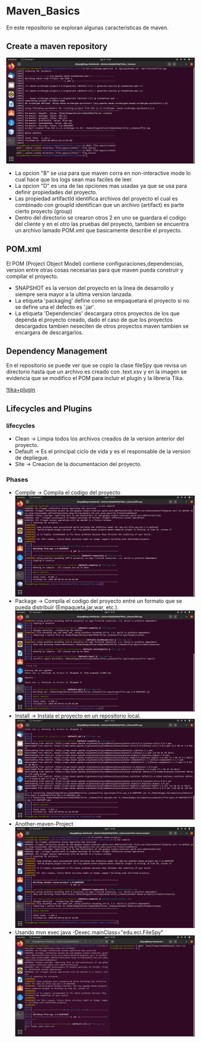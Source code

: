 # Maven_Basics
En este repositorio se exploran algunas caracteristicas de maven.

## Create a maven repository
  ![Creando proyecto](/Imagenes/Screenshot%20from%202020-08-08%2013-29-40.png)
  
  * La opcion "B" se usa para que maven corra en non-interactive mode lo cual hace que los logs sean mas faciles de leer.
  * La opcion "D" es una de las opciones mas usadas ya que se usa para definir propiedades del proyecto.
  * Las propiedad artifactId  identifica archivos del proyecto el cual es combinado con groupId identifican que un archivo (artifact) es parte cierto proyecto (group)
  * Dentro del directorio se crearon otros 2 en uno se guardara el codigo del cliente y en el otro las pruebas del proyecto, tambien se encuentra un archivo lamado POM.xml que basicamente describe el proyecto.
  
 ## POM.xml
  
  El POM (Project Object Model) contiene configuraciones,dependencias, version entre otras cosas necesarias para que maven pueda construir y compilar el proyecto.
  
  * SNAPSHOT es la version del proyecto en la linea de desarrollo y siempre sera mayor a la ultima version lanzada.
  * La etiqueta 'packaging' define como se empaquetara el proyecto si no se define una el defecto es '.jar'.
  * La etiqueta 'Dependencies' descargara otros proyectos de los que dependa el proyecto creado, dado el caso de que los proyectos descargados tambien neseciten de otros proyectos maven tambien se encargara de descargarlos.
 ## Dependency Management
  En el repositorio se puede ver que se copio la clase fileSpy que revisa un directorio hasta que un archivo es creado con .text.xsv y en la imagen se evidencia que se  modifico el POM para incluir el plugin y la libreria Tika.
  
  [!tika+plugin](/Imagenes/Screenshot%20from%202020-08-09%2015-42-50.png)
  
 ## Lifecycles and Plugins
 ### lifecycles
 * Clean -> Limpia todos los archivos creados de la version anterior del proyecto.
 * Default -> Es el principal ciclo de vida y es el responsable de la version de depliegue.
 * Site -> Creacion de la documentacion del proyecto. 
 
### Phases
 * Compile -> Compila el codigo del proyecto
  ![compile](/Imagenes/Screenshot%20from%202020-08-09%2016-15-48.png)
 * Package -> Compila el codigo del proyecto entre un formato que se pueda distribuir (Empaqueta,jar,war, etc.).
  ![package](/Imagenes/Screenshot%20from%202020-08-09%2016-21-11.png)
 * Install -> Instala el proyecto en un repositorio local.
  ![install](/Imagenes/Screenshot%20from%202020-08-09%2016-21-27.png)
 * Another-maven-Project
  ![Creando another](/Imagenes/Screenshot%20from%202020-08-09%2016-28-54.png)
 * Usando mvn exec:java -Dexec.mainClass="edu.eci.FileSpy"
  ![usando exec](/Imagenes/Screenshot%20from%202020-08-09%2016-30-43.png)
